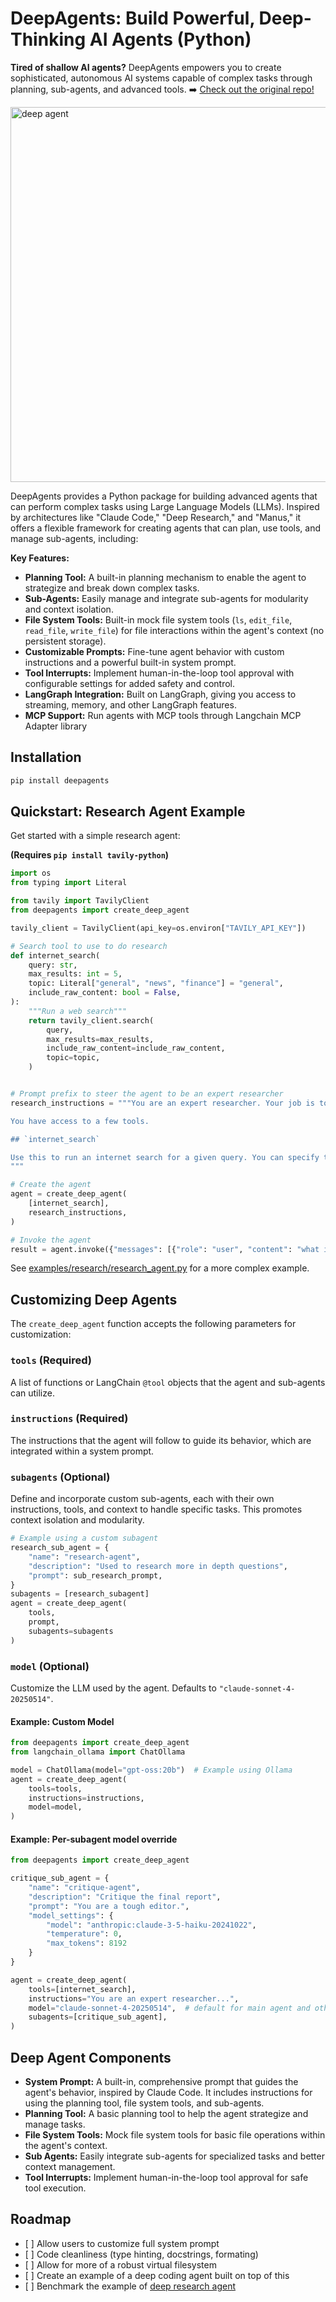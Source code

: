 # DeepAgents: Build Powerful, Deep-Thinking AI Agents (Python)

**Tired of shallow AI agents?** DeepAgents empowers you to create sophisticated, autonomous AI systems capable of complex tasks through planning, sub-agents, and advanced tools. ➡️ [Check out the original repo!](https://github.com/hwchase17/deepagents)

<img src="deep_agents.png" alt="deep agent" width="600"/>

DeepAgents provides a Python package for building advanced agents that can perform complex tasks using Large Language Models (LLMs). Inspired by architectures like "Claude Code," "Deep Research," and "Manus," it offers a flexible framework for creating agents that can plan, use tools, and manage sub-agents, including:

**Key Features:**

*   **Planning Tool:**  A built-in planning mechanism to enable the agent to strategize and break down complex tasks.
*   **Sub-Agents:**  Easily manage and integrate sub-agents for modularity and context isolation.
*   **File System Tools:** Built-in mock file system tools (`ls`, `edit_file`, `read_file`, `write_file`) for file interactions within the agent's context (no persistent storage).
*   **Customizable Prompts:** Fine-tune agent behavior with custom instructions and a powerful built-in system prompt.
*   **Tool Interrupts:** Implement human-in-the-loop tool approval with configurable settings for added safety and control.
*   **LangGraph Integration:**  Built on LangGraph, giving you access to streaming, memory, and other LangGraph features.
*   **MCP Support:** Run agents with MCP tools through Langchain MCP Adapter library

## Installation

```bash
pip install deepagents
```

## Quickstart: Research Agent Example

Get started with a simple research agent:

**(Requires `pip install tavily-python`)**

```python
import os
from typing import Literal

from tavily import TavilyClient
from deepagents import create_deep_agent

tavily_client = TavilyClient(api_key=os.environ["TAVILY_API_KEY"])

# Search tool to use to do research
def internet_search(
    query: str,
    max_results: int = 5,
    topic: Literal["general", "news", "finance"] = "general",
    include_raw_content: bool = False,
):
    """Run a web search"""
    return tavily_client.search(
        query,
        max_results=max_results,
        include_raw_content=include_raw_content,
        topic=topic,
    )


# Prompt prefix to steer the agent to be an expert researcher
research_instructions = """You are an expert researcher. Your job is to conduct thorough research, and then write a polished report.

You have access to a few tools.

## `internet_search`

Use this to run an internet search for a given query. You can specify the number of results, the topic, and whether raw content should be included.
"""

# Create the agent
agent = create_deep_agent(
    [internet_search],
    research_instructions,
)

# Invoke the agent
result = agent.invoke({"messages": [{"role": "user", "content": "what is langgraph?"}]})
```

See [examples/research/research_agent.py](examples/research/research_agent.py) for a more complex example.

## Customizing Deep Agents

The `create_deep_agent` function accepts the following parameters for customization:

### `tools` (Required)

A list of functions or LangChain `@tool` objects that the agent and sub-agents can utilize.

### `instructions` (Required)

The instructions that the agent will follow to guide its behavior, which are integrated within a system prompt.

### `subagents` (Optional)

Define and incorporate custom sub-agents, each with their own instructions, tools, and context to handle specific tasks.  This promotes context isolation and modularity.

```python
# Example using a custom subagent
research_sub_agent = {
    "name": "research-agent",
    "description": "Used to research more in depth questions",
    "prompt": sub_research_prompt,
}
subagents = [research_subagent]
agent = create_deep_agent(
    tools,
    prompt,
    subagents=subagents
)
```

### `model` (Optional)

Customize the LLM used by the agent.  Defaults to `"claude-sonnet-4-20250514"`.

#### Example: Custom Model

```python
from deepagents import create_deep_agent
from langchain_ollama import ChatOllama

model = ChatOllama(model="gpt-oss:20b")  # Example using Ollama
agent = create_deep_agent(
    tools=tools,
    instructions=instructions,
    model=model,
)
```

#### Example: Per-subagent model override

```python
from deepagents import create_deep_agent

critique_sub_agent = {
    "name": "critique-agent",
    "description": "Critique the final report",
    "prompt": "You are a tough editor.",
    "model_settings": {
        "model": "anthropic:claude-3-5-haiku-20241022",
        "temperature": 0,
        "max_tokens": 8192
    }
}

agent = create_deep_agent(
    tools=[internet_search],
    instructions="You are an expert researcher...",
    model="claude-sonnet-4-20250514",  # default for main agent and other sub-agents
    subagents=[critique_sub_agent],
)
```

## Deep Agent Components

*   **System Prompt:** A built-in, comprehensive prompt that guides the agent's behavior, inspired by Claude Code.  It includes instructions for using the planning tool, file system tools, and sub-agents.
*   **Planning Tool:**  A basic planning tool to help the agent strategize and manage tasks.
*   **File System Tools:** Mock file system tools for basic file operations within the agent's context.
*   **Sub Agents:**  Easily integrate sub-agents for specialized tasks and better context management.
*   **Tool Interrupts:** Implement human-in-the-loop tool approval for safe tool execution.

## Roadmap

*   \[ ] Allow users to customize full system prompt
*   \[ ] Code cleanliness (type hinting, docstrings, formating)
*   \[ ] Allow for more of a robust virtual filesystem
*   \[ ] Create an example of a deep coding agent built on top of this
*   \[ ] Benchmark the example of [deep research agent](examples/research/research_agent.py)